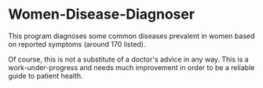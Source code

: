 # Women-Disease-Diagnoser

This program diagnoses some common diseases prevalent in women based on reported symptoms (around 170 listed).

Of course, this is not a substitute of a doctor's advice in any way. This is a work-under-progress and needs
much improvement in order to be a reliable guide to patient health.
